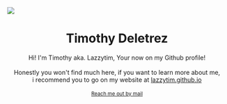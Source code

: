 <img align='center' src='https://lazzytim.github.io/images/logo/128.png'>
<h1 align='center'>Timothy Deletrez</h1>
<p align='center'>
  Hi! I'm Timothy aka. Lazzytim, Your now on my Github profile!<br><br>Honestly you won't find much here, if you want to learn more about me,<br>i recommend you to go on my website at <a href='https://lazzytim.github.io'>lazzytim.github.io</a>
  <br><br>
  <sub><a href='mailto:deletrez.timothy@gmail.com'>Reach me out by mail</a></sub>
</p>
